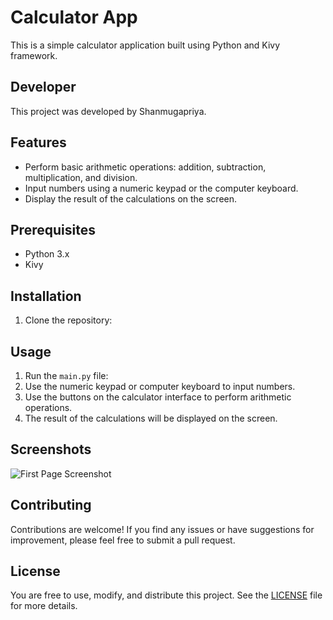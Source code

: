 # Calculator App

This is a simple calculator application built using Python and Kivy framework.

## Developer

This project was developed by Shanmugapriya.

## Features

- Perform basic arithmetic operations: addition, subtraction, multiplication, and division.
- Input numbers using a numeric keypad or the computer keyboard.
- Display the result of the calculations on the screen.

## Prerequisites

- Python 3.x
- Kivy

## Installation

1. Clone the repository:


## Usage

1. Run the `main.py` file:
2. Use the numeric keypad or computer keyboard to input numbers.
3. Use the buttons on the calculator interface to perform arithmetic operations.
4. The result of the calculations will be displayed on the screen.

## Screenshots

![First Page Screenshot](Screenshots/firstpage.png)


## Contributing

Contributions are welcome! If you find any issues or have suggestions for improvement, please feel free to submit a pull request.

## License

You are free to use, modify, and distribute this project. See the [LICENSE](LICENSE) file for more details.

